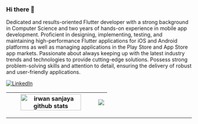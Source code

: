 ### Hi there 👋
Dedicated and results-oriented Flutter developer with a strong background in Computer Science and two years of hands-on experience in mobile app development. Proficient in designing, implementing, testing, and maintaining high-performance Flutter applications for iOS and Android platforms as well as managing applications in the Play Store and App Store app markets. Passionate about always keeping up with the latest industry trends and technologies to provide cutting-edge solutions. Possess strong problem-solving skills and attention to detail, ensuring the delivery of robust and user-friendly applications.

[![LinkedIn](https://cdn2.iconfinder.com/data/icons/social-media-2285/512/1_Linkedin_unofficial_colored_svg-48.png)](https://www.linkedin.com/in/irwansanjaya/)

<!--
**IrwanS99/IrwanS99** is a ✨ _special_ ✨ repository because its `README.md` (this file) appears on your GitHub profile.

Here are some ideas to get you started:

- 🔭 I’m currently working on ...
- 🌱 I’m currently learning ...
- 👯 I’m looking to collaborate on ...
- 🤔 I’m looking for help with ...
- 💬 Ask me about ...
- 📫 How to reach me: ...
- 😄 Pronouns: ...
- ⚡ Fun fact: ...
-->

| <a href="https://github.com/anuraghazra/github-readme-stats"><img align="center" width="85%" src="https://github-readme-stats.vercel.app/api?username=IrwanS99&show_icons=true&theme=transparent" alt="irwan sanjaya github stats" /></a> | <a href="https://github.com/anuraghazra/github-readme-stats"><img align="center" src="https://github-readme-stats.vercel.app/api/top-langs/?username=IrwanS99&layout=compact&theme=vision-friendly-dark" /></a> |
| ------------- | ------------- |
<hr>
